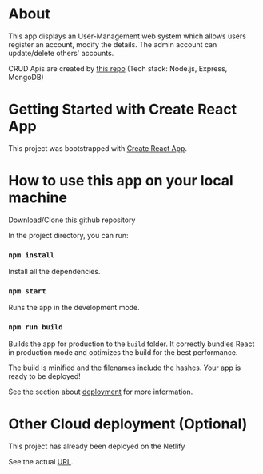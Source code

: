 # About

This app displays an User-Management web system which allows users register an account, modify the details. The admin account can update/delete others' accounts.

CRUD Apis are created by [this repo](https://github.com/Viclin0127/express-user-management-system) (Tech stack: Node.js, Express, MongoDB)


# Getting Started with Create React App

This project was bootstrapped with [Create React App](https://github.com/facebook/create-react-app).

# How to use this app on your local machine

Download/Clone this github repository

In the project directory, you can run:

### `npm install`

Install all the dependencies.

### `npm start`

Runs the app in the development mode.

### `npm run build`

Builds the app for production to the `build` folder.
It correctly bundles React in production mode and optimizes the build for the best performance.

The build is minified and the filenames include the hashes.
Your app is ready to be deployed!

See the section about [deployment](https://facebook.github.io/create-react-app/docs/deployment) for more information.

# Other Cloud deployment (Optional)

This project has already been deployed on the Netlify

See the actual [URL](https://yuan-ums.netlify.app).